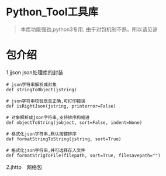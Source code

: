 # Python_Tool工具库

>本库功能强劲,python3专用.
>由于对包机制不熟，所以请见谅

# 包介绍
1.jjson json处理库的封装

```
# json字符串解析成对象
def stringToObject(jstring)

# json字符串校验是否正确,可打印错误
def isRightJson(jstring, printerror=False)

# 对象解析成json字符串,支持排序和缩进
def objectToString(jobject, sort=False, indent=None)

# 格式化json字符串,默认按键排序
def formatStringToString(jstring, sort=True)

# 格式化json字符串,并可选择存入文件
def formatStrigToFile(filepath, sort=True, filesavepath="")
```

2.jhttp　网络包